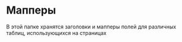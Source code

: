 # Мапперы
В этой папке хранятся заголовки и мапперы полей для различных таблиц, использующихся на страницах